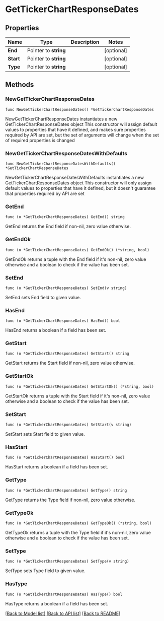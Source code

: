 # GetTickerChartResponseDates

## Properties

Name | Type | Description | Notes
------------ | ------------- | ------------- | -------------
**End** | Pointer to **string** |  | [optional] 
**Start** | Pointer to **string** |  | [optional] 
**Type** | Pointer to **string** |  | [optional] 

## Methods

### NewGetTickerChartResponseDates

`func NewGetTickerChartResponseDates() *GetTickerChartResponseDates`

NewGetTickerChartResponseDates instantiates a new GetTickerChartResponseDates object
This constructor will assign default values to properties that have it defined,
and makes sure properties required by API are set, but the set of arguments
will change when the set of required properties is changed

### NewGetTickerChartResponseDatesWithDefaults

`func NewGetTickerChartResponseDatesWithDefaults() *GetTickerChartResponseDates`

NewGetTickerChartResponseDatesWithDefaults instantiates a new GetTickerChartResponseDates object
This constructor will only assign default values to properties that have it defined,
but it doesn't guarantee that properties required by API are set

### GetEnd

`func (o *GetTickerChartResponseDates) GetEnd() string`

GetEnd returns the End field if non-nil, zero value otherwise.

### GetEndOk

`func (o *GetTickerChartResponseDates) GetEndOk() (*string, bool)`

GetEndOk returns a tuple with the End field if it's non-nil, zero value otherwise
and a boolean to check if the value has been set.

### SetEnd

`func (o *GetTickerChartResponseDates) SetEnd(v string)`

SetEnd sets End field to given value.

### HasEnd

`func (o *GetTickerChartResponseDates) HasEnd() bool`

HasEnd returns a boolean if a field has been set.

### GetStart

`func (o *GetTickerChartResponseDates) GetStart() string`

GetStart returns the Start field if non-nil, zero value otherwise.

### GetStartOk

`func (o *GetTickerChartResponseDates) GetStartOk() (*string, bool)`

GetStartOk returns a tuple with the Start field if it's non-nil, zero value otherwise
and a boolean to check if the value has been set.

### SetStart

`func (o *GetTickerChartResponseDates) SetStart(v string)`

SetStart sets Start field to given value.

### HasStart

`func (o *GetTickerChartResponseDates) HasStart() bool`

HasStart returns a boolean if a field has been set.

### GetType

`func (o *GetTickerChartResponseDates) GetType() string`

GetType returns the Type field if non-nil, zero value otherwise.

### GetTypeOk

`func (o *GetTickerChartResponseDates) GetTypeOk() (*string, bool)`

GetTypeOk returns a tuple with the Type field if it's non-nil, zero value otherwise
and a boolean to check if the value has been set.

### SetType

`func (o *GetTickerChartResponseDates) SetType(v string)`

SetType sets Type field to given value.

### HasType

`func (o *GetTickerChartResponseDates) HasType() bool`

HasType returns a boolean if a field has been set.


[[Back to Model list]](../README.md#documentation-for-models) [[Back to API list]](../README.md#documentation-for-api-endpoints) [[Back to README]](../README.md)


